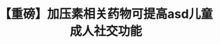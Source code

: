 ---
title: 【重磅】加压素相关药物可提高asd儿童成人社交功能
tags: [孤独症谱系, ASD, AS]
color: info
description: 今日科学·转化医学杂志上背靠背发表了两篇针对精氨酸加压素的药物对孤独症谱系患者的功能改善
external_url: http://mp.weixin.qq.com/s?__biz=MzIyMzgyMjY5NQ==&amp;mid=2247484039&amp;idx=1&amp;sn=760b00c9d8a9ef72fd2a4bb7756970b3&amp;chksm=e819148fdf6e9d99fff2a9861cdc2161bf4cfdb1c2fc7af9364ead0d3936ce7cf477be5e9af9&amp;scene=27#wechat_redirect
---